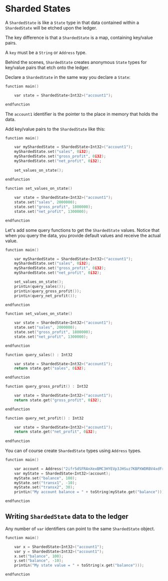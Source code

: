 <h1>Sharded States</h1>

A `ShardedState` is like a `State` type in that data contained within a `ShardedState` will be etched upon the ledger.

The key difference is that a `ShardedState` is a map, containing key/value pairs. 

A `key` must be a `String` or `Address` type.

Behind the scenes, `ShardedState` creates anonymous `State` types for key/value pairs that etch onto the ledger.

Declare a `ShardedState` in the same way you declare a `State`: 

``` c++
function main()

    var state = ShardedState<Int32>("account1");

endfunction
```

The `account1` identifier is the pointer to the place in memory that holds the data. 

Add key/value pairs to the `ShardedState` like this:

``` c++
function main()

    var myShardedState = ShardedState<Int32>("account1");
    myShardedState.set("sales", 0i32);
    myShardedState.set("gross_profit", 0i32);
    myShardedState.set("net_profit", 0i32);
    
    set_values_on_state();

endfunction

function set_values_on_state()
      
    var state = ShardedState<Int32>("account1");
    state.set("sales", 2000000);
    state.set("gross_profit", 1800000);
    state.set("net_profit", 1300000);

endfunction
```

Let's add some query functions to get the `ShardedState` values. Notice that when you query the data, you provide default values and receive the actual value.

``` c++
function main()

    var myShardedState = ShardedState<Int32>("account1");
    myShardedState.set("sales", 0i32);
    myShardedState.set("gross_profit", 0i32);
    myShardedState.set("net_profit", 0i32);

    set_values_on_state();
    printLn(query_sales());
    printLn(query_gross_profit());
    printLn(query_net_profit());

endfunction

function set_values_on_state()

    var state = ShardedState<Int32>("account1");
    state.set("sales", 2000000);
    state.set("gross_profit", 1800000);
    state.set("net_profit", 1300000);

endfunction

function query_sales() : Int32

    var state = ShardedState<Int32>("account1");
    return state.get("sales", 0i32);

endfunction

function query_gross_profit() : Int32

    var state = ShardedState<Int32>("account1");
    return state.get("gross_profit", 0i32);

endfunction

function query_net_profit() : Int32

    var state = ShardedState<Int32>("account1");
    return state.get("net_profit", 0i32);
    
endfunction
```

You can of course create `ShardedState` types using `Address` types.

``` c++
function main()

    var account = Address("2ifr5dSFRAnXexBMC3HYEVp3JHSuz7KBPXWDRBV4xdFrqGy6R9");
    var myState = ShardedState<Int32>(account);
    myState.set("balance", 100);
    myState.set("transx1", -10);
    myState.set("transx2", 30);
    printLn("My account balance = " + toString(myState.get("balance")));

endfunction
```

## Writing `ShardedState` data to the ledger

Any number of `var` identifiers can point to the same `ShardedState` object.

``` c++
function main()

    var x = ShardedState<Int32>("account1");
    var y = ShardedState<Int32>("account1");
    x.set("balance", 100);
    y.set("balance", -10);
    printLn("My state value = " + toString(x.get("balance")));

endfunction
```




<br/>


